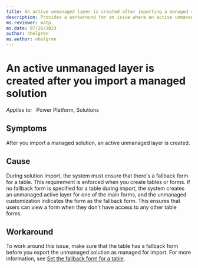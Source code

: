 ```yaml
---
title: An active unmanaged layer is created after importing a managed solution
description: Provides a workaround for an issue where an active unmanaged layer is created after importing a managed solution.
ms.reviewer: matp
ms.date: 07/26/2023
author: nhelgren
ms.author: nhelgren
---
```

# An active unmanaged layer is created after you import a managed solution

_Applies to:_ &nbsp; Power Platform, Solutions

## Symptoms

After you import a managed solution, an active unmanaged layer is created.

## Cause

During solution import, the system must ensure that there's a fallback form for a table. This requirement is enforced when you create tables or forms. If no fallback form is specified for a table during import, the system creates an unmanaged active layer for one of the main forms, and the unmanaged customization indicates the form as the fallback form. This ensures that users can view a form when they don't have access to any other table forms.

## Workaround

To work around this issue, make sure that the table has a fallback form before you export the unmanaged solution as managed for import. For more information, see [Set the fallback form for a table](/power-apps/maker/model-driven-apps/control-access-forms#set-the-fallback-form-for-a-table).
